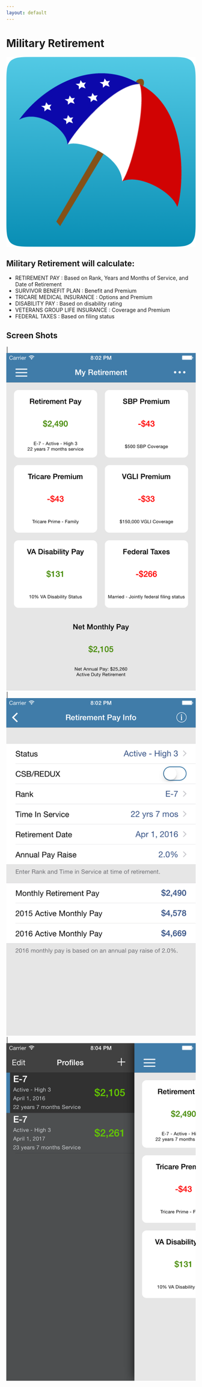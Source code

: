 ```yaml
---
layout: default
---
```

# Military Retirement

![icon](/assets/military_retire_icon.png)

## Military Retirement will calculate:
- RETIREMENT PAY : Based on Rank, Years and Months of Service, and Date of Retirement 
- SURVIVOR BENEFIT PLAN : Benefit and Premium 
- TRICARE MEDICAL INSURANCE : Options and Premium 
- DISABILITY PAY : Based on disability rating 
- VETERANS GROUP LIFE INSURANCE : Coverage and Premium 
- FEDERAL TAXES : Based on filing status

## Screen Shots

|[![](/assets/military_retire_main.png)](/assets/military_retire_main.png)|[![](/assets/military_retire_ret_pay.png)](/assets/military_retire_ret_pay.png)|[![](/assets/military_retire_side.png)](/assets/military_retire_side.png)
